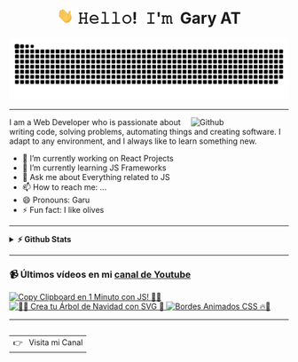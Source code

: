 <h1 align="center"><img src="https://raw.githubusercontent.com/parth-27/parth-27/master/Hi.gif" width="30px"> 𝙷𝚎𝚕𝚕𝚘! 𝙸'𝚖 Gary AT</h1>
</h2>

<p align="center">
<img width="600" src="https://github.com/garu2/garu2/blob/main/assets/github-snake.svg" />
</p>

<hr/>
<img width="35%" align="right" alt="Github" src="https://user-images.githubusercontent.com/48678280/88862734-4903af80-d201-11ea-968b-9c939d88a37c.gif" />

I am a Web Developer who is passionate about writing code, solving problems, automating things and creating software. I adapt to any environment, and I always like to learn something new.
- 🔭 I’m currently working on React Projects
- 🌱 I’m currently learning JS Frameworks
- 💬 Ask me about Everything related to JS
- 📫 How to reach me: ...
- 😄 Pronouns: Garu
- ⚡ Fun fact: I like olives
<hr/>

<details>	
  <summary><b>⚡ Github Stats</b></summary>

  <br />
  <img height="180em" src="https://github-readme-stats.vercel.app/api?username=garu2&show_icons=true&hide_border=true&&count_private=true&include_all_commits=true" />
  <img height="180em" src="https://github-readme-stats.vercel.app/api/top-langs/?username=garu2&exclude_repo=KNN-Image-Classification&show_icons=true&hide_border=true&layout=compact&langs_count=8"/>
</details>
<hr/>

### 📹 Últimos vídeos en mi [canal de Youtube](https://www.youtube.com/channel/UC1RSlIlxEmpuN6PUplzXpNw?sub_confirmation=1)

<a href='https://youtu.be/V5HjMkoAwrY' target='_blank'>
    <img width='30%' src='https://img.youtube.com/vi/V5HjMkoAwrY/mqdefault.jpg' alt='Copy Clipboard en 1 Minuto con JS! 🚀📄' />
</a>
<a href='https://youtu.be/xvActkmAxdM' target='_blank'>
    <img width='30%' src='https://img.youtube.com/vi/xvActkmAxdM/mqdefault.jpg' alt='🎄✨ Crea tu Árbol de Navidad con SVG 🌟' />
</a>
<a href='https://youtu.be/YS2RiXWnKr8' target='_blank'>
    <img width='30%' src='https://img.youtube.com/vi/YS2RiXWnKr8/mqdefault.jpg' alt='Bordes Animados CSS 🔥🔗' />
</a>

<hr/>
<a href="https://www.youtube.com/channel/UC1RSlIlxEmpuN6PUplzXpNw">
  <table align="right">
      <tr>
          <td>
            👉 &nbsp;&nbsp;Visita mi Canal
          </td>
      </tr>
  </table>
</a>
